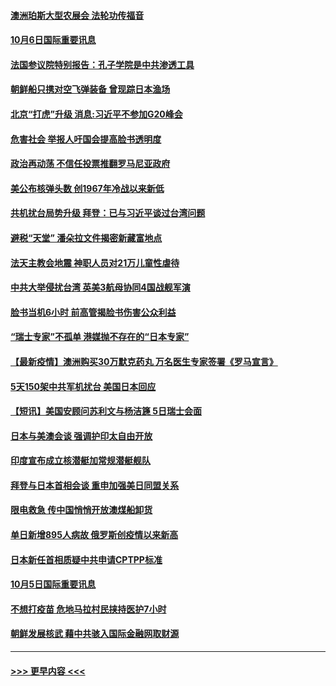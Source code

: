 #### [澳洲珀斯大型农展会 法轮功传福音](../pages/prog202/a103235599.md?t=10062201) 
#### [10月6日国际重要讯息](../pages/prog202/a103235662.md?t=10062201) 
#### [法国参议院特别报告：孔子学院是中共渗透工具](../pages/prog202/a103235457.md?t=10062201) 
#### [朝鲜船只携对空飞弹装备 曾现踪日本渔场](../pages/prog202/a103235433.md?t=10062201) 
#### [北京“打虎”升级 消息:习近平不参加G20峰会](../pages/prog202/a103235432.md?t=10062201) 
#### [危害社会 举报人吁国会提高脸书透明度](../pages/prog202/a103234971.md?t=10062201) 
#### [政治再动荡 不信任投票推翻罗马尼亚政府](../pages/prog202/a103235293.md?t=10062201) 
#### [美公布核弹头数 创1967年冷战以来新低](../pages/prog202/a103235258.md?t=10062201) 
#### [共机扰台局势升级 拜登：已与习近平谈过台湾问题](../pages/prog202/a103235183.md?t=10062201) 
#### [避税“天堂” 潘朵拉文件揭密新藏富地点](../pages/prog202/a103235060.md?t=10062201) 
#### [法天主教会地震 神职人员对21万儿童性虐待](../pages/prog202/a103235006.md?t=10062201) 
#### [中共大举侵扰台湾 英美3航母协同4国战舰军演](../pages/prog202/a103234920.md?t=10062201) 
#### [脸书当机6小时 前高管揭脸书伤害公众利益](../pages/prog202/a103234944.md?t=10062201) 
#### [“瑞士专家”不孤单 港媒抛不存在的“日本专家”](../pages/prog202/a103234738.md?t=10062201) 
#### [【最新疫情】澳洲购买30万默克药丸 万名医生专家签署《罗马宣言》](../pages/prog202/a103234824.md?t=10062201) 
#### [5天150架中共军机扰台 美国日本回应](../pages/prog202/a103234811.md?t=10062201) 
#### [【短讯】美国安顾问苏利文与杨洁篪 5日瑞士会面](../pages/prog202/a103234736.md?t=10062201) 
#### [日本与美澳会谈 强调护印太自由开放](../pages/prog202/a103234712.md?t=10062201) 
#### [印度宣布成立核潜艇加常规潜艇舰队](../pages/prog202/a103234625.md?t=10062201) 
#### [拜登与日本首相会谈 重申加强美日同盟关系](../pages/prog202/a103234617.md?t=10062201) 
#### [限电救急 传中国悄悄开放澳煤船卸货](../pages/prog202/a103234623.md?t=10062201) 
#### [单日新增895人病故 俄罗斯创疫情以来新高](../pages/prog202/a103234612.md?t=10062201) 
#### [日本新任首相质疑中共申请CPTPP标准](../pages/prog202/a103234516.md?t=10062201) 
#### [10月5日国际重要讯息](../pages/prog202/a103234508.md?t=10062201) 
#### [不想打疫苗 危地马拉村民挟持医护7小时](../pages/prog202/a103234467.md?t=10062201) 
#### [朝鲜发展核武 藉中共骇入国际金融网取财源](../pages/prog202/a103234276.md?t=10062201) 

----
#### [ >>> 更早内容 <<< ](../indexes/prog202-earlier.md)
